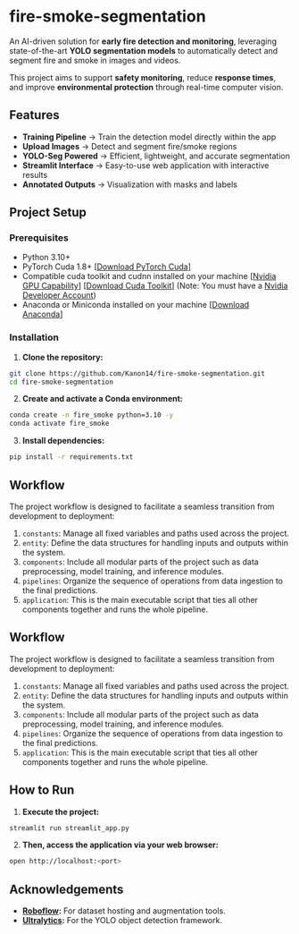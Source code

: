 # fire-smoke-segmentation
An AI-driven solution for **early fire detection and monitoring**, leveraging state-of-the-art **YOLO segmentation models** to automatically detect and segment fire and smoke in images and videos.

This project aims to support **safety monitoring**, reduce **response times**, and improve **environmental protection** through real-time computer vision.

## Features
* **Training Pipeline** → Train the detection model directly within the app
* **Upload Images** → Detect and segment fire/smoke regions
* **YOLO-Seg Powered** → Efficient, lightweight, and accurate segmentation
* **Streamlit Interface** → Easy-to-use web application with interactive results
* **Annotated Outputs** → Visualization with masks and labels

## Project Setup
### Prerequisites
- Python 3.10+
- PyTorch Cuda 1.8+ [[Download PyTorch Cuda](https://pytorch.org/)]
- Compatible cuda toolkit and cudnn installed on your machine [[Nvidia GPU Capability](https://developer.nvidia.com/cuda-gpus)] [[Download Cuda Toolkit](https://developer.nvidia.com/cuda-toolkit)] (Note: You must have a [Nvidia Developer Account](https://developer.nvidia.com/login))
- Anaconda or Miniconda installed on your machine [[Download Anaconda](https://www.anaconda.com/download)]

### Installation
1. **Clone the repository:**
```bash
git clone https://github.com/Kanon14/fire-smoke-segmentation.git
cd fire-smoke-segmentation
```

2. **Create and activate a Conda environment:**
```bash
conda create -n fire_smoke python=3.10 -y
conda activate fire_smoke
```

3. **Install dependencies:**
```bash
pip install -r requirements.txt
```

## Workflow
The project workflow is designed to facilitate a seamless transition from development to deployment:
1. `constants`: Manage all fixed variables and paths used across the project.
2. `entity`: Define the data structures for handling inputs and outputs within the system.
3. `components`: Include all modular parts of the project such as data preprocessing, model training, and inference modules.
4. `pipelines`: Organize the sequence of operations from data ingestion to the final predictions.
5. `application`: This is the main executable script that ties all other components together and runs the whole pipeline.

## Workflow
The project workflow is designed to facilitate a seamless transition from development to deployment:
1. `constants`: Manage all fixed variables and paths used across the project.
2. `entity`: Define the data structures for handling inputs and outputs within the system.
3. `components`: Include all modular parts of the project such as data preprocessing, model training, and inference modules.
4. `pipelines`: Organize the sequence of operations from data ingestion to the final predictions.
5. `application`: This is the main executable script that ties all other components together and runs the whole pipeline.


## How to Run
1. **Execute the project:**
```bash
streamlit run streamlit_app.py
```
2. **Then, access the application via your web browser:**
```bash
open http://localhost:<port>
```

## Acknowledgements
- **[Roboflow](https://roboflow.com/):** For dataset hosting and augmentation tools.
- **[Ultralytics](https://www.ultralytics.com/):** For the YOLO object detection framework.